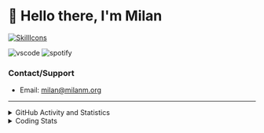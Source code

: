 # 👋 Hello there, I'm Milan
[![SkillIcons](https://skillicons.dev/icons?i=js,ts,nextjs,tailwind,html,go,bash,git,nginx,prisma,kubernetes,docker,linux)](https://skillicons.dev)

![vscode](https://nocache.advaith.workers.dev?url=https://img.shields.io/endpoint?url=https://dev.discordprofiles.me/api/badge/vscode/423203831971708958)
![spotify](https://nocache.advaith.workers.dev/?url=https://img.shields.io/endpoint?url=https://milanm.org/api/spotify/shields&cacheSeconds=10)

### Contact/Support

- Email: [milan@milanm.org](mailto:milan@milanm.org)
 
---
 
<details>
  <summary>GitHub Activity and Statistics</summary>
  <img src="/github-metrics.svg" />
</details>
<details>
  <summary>Coding Stats</summary>
  <!--START_SECTION:waka-->

```txt
TypeScript   12 hrs 43 mins  ████████████████████▒░░░░   81.94 %
JSON         2 hrs 18 mins   ███▓░░░░░░░░░░░░░░░░░░░░░   14.89 %
Other        27 mins         ▓░░░░░░░░░░░░░░░░░░░░░░░░   02.91 %
Bash         1 min           ░░░░░░░░░░░░░░░░░░░░░░░░░   00.13 %
Prisma       1 min           ░░░░░░░░░░░░░░░░░░░░░░░░░   00.11 %
```

<!--END_SECTION:waka-->
</details>
